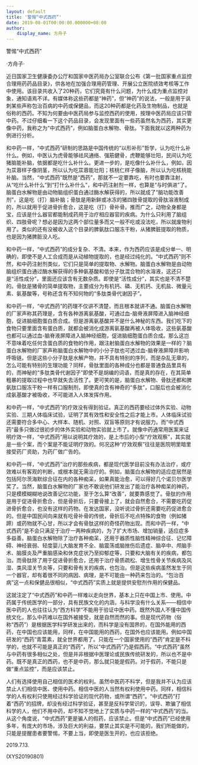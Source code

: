 ```yaml
---
layout: default
title: '警惕“中式西药”'
date: 2019-08-01T00:00:00.000000+08:00
author:
    display_name: 方舟子
---
```


警惕“中式西药”

·方舟子·

近日国家卫生健康委办公厅和国家中医药局办公室联合公布《第一批国家重点监控合理用药药品目录》，供各地在加强合理用药管理、开展公立医院绩效考核等工作中使用。该目录共收入了20种药，它们究竟有什么问题，为什么成为重点监控对象，通知语焉不详。有媒体称这些药都是“神药”，但“神药”的说法，一般是用于讽刺某些声称包治百病的中药或保健品，而这20种药都是化药及生物制品，也就是俗称的西药。不知为何要由中医药局参与监控西药的使用，按理中医药局应该只管中药。不过仔细看一下这个药品目录，会发现里面有一些药虽然名为西药，其实更像中药，我称之为“中式西药”，例如脑蛋白水解物、骨肽。下面我就以这两种药为例进行分析。

和中药一样，“中式西药”研制的思路是中国传统的“以形补形”哲学，认为吃什么补什么。例如，中医认为虎骨能够祛风通络、强筋健骨，虎鞭能够壮阳，民间认为吃猪脑能补脑，依据都是吃什么补什么。更进一步的，是吃像什么补什么，例如，因为苁蓉样子像阴茎，所以认为吃苁蓉能壮阳；核桃仁样子像脑，所以认为吃核桃能补脑。当然，“中式西药”既然是“西药”，那就不一定要靠吃，有时也要靠注射，从“吃什么补什么”到“打什么补什么”，和中药注射剂一样，也算是“与时俱进”了。脑蛋白水解物是由动物脑组织蛋白通过酶水解获得的，所以就成了“脑功能改善剂”，这是吃（打）脑补脑；骨肽是用新鲜或冰冻的猪四肢骨提取的骨肽溶液制成的，所以就用于促进骨折愈合，这是吃（打）骨补骨。推而广之，动物全身都是宝，应该是什么器官都能制成药用于治疗相应器官的疾病。为什么只利用了脑组织、四肢骨呢？想必是因为这两个部位量多而又一般不吃或没法吃，所以就废物利用了。类似的还有没被收入这个目录的脾氨肽口服冻干粉，从猪脾脏提取的物质，也是因为猪脾脏没人吃。

和中药一样，“中式西药”的成分复杂、不清。本来，作为西药应该是成分单一、明确的，即使不是人工合成而是从动植物提取的，也是经过纯化的。“中式西药”则不然，和中药注射剂类似，它们只是简单的提取物、水解物。脑蛋白水解物是由动物脑组织蛋白通过酶水解获得的多种氨基酸和低分子肽混合物的水溶液，这还只是“活性成分”，里面还应该含有无数杂质。即使是“活性成分”，其实也是不清不楚的。骨肽是猪骨的简单提取物，主要成分为有机钙、磷、无机钙、无机盐、微量元素、氨基酸等，号称还含有不知何物的“多肽类骨代谢因子”。

和中药一样，“中式西药”的药理不仅讲不清楚，而且根本就讲不通。脑蛋白水解物的厂家声称其药理是，含有各种游离氨基酸，可通过血-脑脊液屏障进入脑神经细胞，促进脑细胞蛋白质合成。但是游离氨基酸并不是什么神秘的东西。我们吃下的食物只要里面含有蛋白质，就都会被消化成游离氨基酸再被人体吸收，这些氨基酸也都可以通过血-脑脊液屏障进入脑神经细胞，促进脑细胞蛋白质合成。那么这岂不意味着吃任何含蛋白质的食物的作用，跟注射脑蛋白水解物的效果是一样的？脑蛋白水解物的厂家声称脑蛋白水解物中的小分子肽也可透过血-脑脊液屏障并影响呼吸链。但是这些小分子肽是水解产物，并不具有特别的序列，而是杂乱无章的，怎么可能有特别的生理功能？同样，骨肽里面的各种成分也都是普通食品里具有的，而神秘的“多肽类骨代谢因子”即使不是胡编的词语，而是真的存在，在其简单粗暴的提取过程中也早就失去活性了。更可笑的是，脑蛋白水解物、骨肽还都和脾氨肽口服冻干粉一样有口服制剂，即使真的含有神奇的“多肽”，口服后也会被消化成氨基酸才被吸收，不可能进入人体发挥作用。

和中药一样，“中式西药”的疗效没有得到验证。真正的西药要经过体外实验、动物实验、三期人体临床试验，证明了其有效性和安全性之后才能上市。人体临床试验还需要符合多中心、大样本、随机、对照、双盲等原则才有说服力。而“中式西药”最多只做过很初步的体外实验和动物实验就上市了。就像中药通常用医案来证明疗效一样，“中式西药”用以说明其疗效的，是上市后的小型“疗效观察”，其实就是一些个案，而个案是不能证明疗效的。何况这种“疗效观察”往往是医院明里暗里接受药厂资助，为药厂做广告的。

和中药一样，“中式西药”治疗的那些疾病，都是现代医学目前没有办法治疗，或疗效难以有客观的判断，或根本就无需治疗的。例如，脑蛋白水解物的适应症居然是包括阿尔茨海默综合征在内的各种痴呆，如果真能治愈，可以得好几个诺贝尔医学奖了。当然，脑蛋白水解物的厂家也不敢说他们研发出了能治疗各种痴呆的神药，只是模模糊糊地说改善记忆功能，至于怎么算“改善”，就要靠感觉了。骨肽的作用是用于促进骨折愈合，但是骨折后，只要骨接上了，就会自然愈合，不需要吃药促进骨折愈合，也没有这样的药物。在发达国家，没听说过骨折还需要吃药促进愈合的。但是中国民间向来就有吃骨补骨的传统，骨折后不吃点特殊的食物（例如猪蹄）或药物就不心甘，所以才会有骨肽这样的奇怪药物出现。而和中药一样，“中式西药”是不会只满足于治疗一两种疾病的，为了扩大市场、增加销量，适应症多多益善。脑蛋白水解物除了治疗各种痴呆，还用于器质性脑性精神综合征、记忆障碍、神经衰弱、轻度婴儿大脑发育不全、脑震荡或脑挫伤后遗症、脑卒中、颅脑手术、脑膜炎及严重脑感染和休克症状乃至抑郁症等，只要和大脑有关的疾病，都包治。而骨肽除了用于促进骨折愈合，还用于治疗骨质疏松、增生性骨关节疾病及风湿、类风湿关节炎等，只要和骨有关的疾病，也包治。但是这些疾病虽然发生于同一个器官，却有着很不同的病因、病理，是不可能由一种药来包治的。“包治百病”这一点和保健品很相似，“中式西药”实质上就是提供安慰剂作用的保健品。

这就注定了“中式西药”和中药一样难以走向世界，基本上只在中国上市、使用。中药属于传统医学的一部分，具有民族文化的内涵，与科学没有什么关系——相信中医中药的人也往往认为“西方科学”不能用于验证中医中药。既然外国人不懂中国传统文化，那么中药难以在国外被接受，就是自然而然的事。但是现代药物（俗称“西药”）是根据医学科学研发出来的，而科学是没有国界的，在国外能用的西药，在中国也应该能用，同样，在中国能用的西药，在国外也应该能用。例如中国研发的“西药”青蒿素，就全世界都用了。只能在一个国家使用的“西药”肯定是不科学的，也就不可能是真正的“西药”，所以“中式西药”乃是假西药。“中式西药”虽然与中药有很多相似之处，但是并非根据中医理论或民族传统研发的，所以也不是中药。既不是真正的西药，也不是中药，那么就只能是假药。对于假药，不能只是做“重点监控”，而是应该禁止。

人们有选择使用自己相信的医术的权利。虽然中医药不科学，但是我并不认为应该禁止人们相信中医、使用中药。相信中医的人当然有权利使用中药。同样，相信科学的人有权利只使用经过科学验证的现代药物，或所谓“西药”。“中式西药”打着“西药”的招牌，却没有经过科学验证，甚至是反科学常识的，误导、欺骗了相信科学的人，他们不用中药，却不知不觉地上了实质与中药一样的“中式西药”的当。从这个角度说，“中式西药”更是骗人的假药，应该禁止。但是“中式西药”已经使用多年，有庞大的市场，涉及巨大的利益，要禁止其实是不可能的，我们所能做的，只能是提醒患者要警惕，不要上当，即使是医生开的，也应该拒绝。

2019.7.13.

(XYS20190801)

